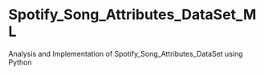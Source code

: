 # Spotify_Song_Attributes_DataSet_ML
Analysis and Implementation of Spotify_Song_Attributes_DataSet using Python
